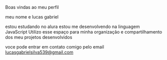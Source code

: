Boas vindas ao meu perfil

meu nome e lucas gabriel

estou estudando no alura
estou me desenvolvendo na linguagem  JavaScript
Utilizo esse espaço para minha organização e compartilhamento dos meu projetos desenvolvidos

voce pode entrar em contato comigo pelo email 
lucasgabrielsilva539@gmail.com

